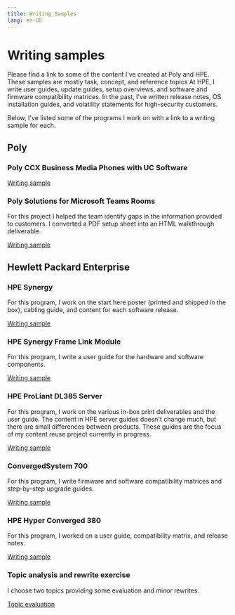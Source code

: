 ```yaml
---
title: Writing Samples
lang: en-US
---
```


# Writing samples

Please find a link to some of the content I've created at Poly and HPE. These samples are mostly task, concept, and reference topics At HPE, I write user guides, update guides, setup overviews, and software and firmware compatibility matrices. In the past, I've written release notes, OS installation guides, and volatility statements for high-security customers.

Below, I've listed some of the programs I work on with a link to a writing sample for each.

## Poly

### Poly CCX Business Media Phones with UC Software

[Writing sample](polysamples.md)

### Poly Solutions for Microsoft Teams Rooms

For this project I helped the team identify gaps in the information provided to customers. I converted a PDF setup sheet into an HTML walkthrough deliverable.

[Writing sample](polysamples.md)

## Hewlett Packard Enterprise

### HPE Synergy

For this program, I work on the start here poster (printed and shipped in the box), cabling guide, and content for each software release.

[Writing sample](synergy.html)

### HPE Synergy Frame Link Module

For this program, I write a user guide for the hardware and software components.

[Writing sample](framelinkmodule.html)

### HPE ProLiant DL385 Server

For this program, I work on the various in-box print deliverables and the user guide. The content in HPE server guides doesn't change much, but there are small differences between products. These guides are the focus of my content reuse project currently in progress.

[Writing sample](HPEProLiantServers.html)

### ConvergedSystem 700

For this program, I write firmware and software compatibility matrices and step-by-step upgrade guides.

[Writing sample](cs700.html)

### HPE Hyper Converged 380

For this program, I worked on a user guide, compatibility matrix, and release notes.

[Writing sample](simplivity380.html)

### Topic analysis and rewrite exercise

I choose two topics providing some evaluation and minor rewrites.

[Topic evaluation](topicevaluation.html)
